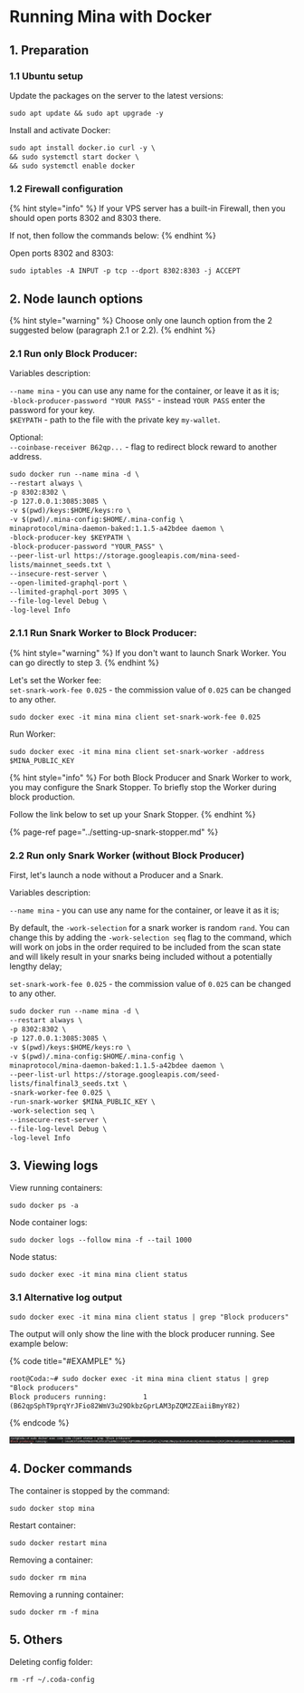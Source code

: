 # Running Mina with Docker

## 1. Preparation

### 1.1 Ubuntu setup

Update the packages on the server to the latest versions:

```text
sudo apt update && sudo apt upgrade -y
```

Install and activate Docker:

```text
sudo apt install docker.io curl -y \
&& sudo systemctl start docker \
&& sudo systemctl enable docker
```

### 1.2 Firewall configuration

{% hint style="info" %}
If your VPS server has a built-in Firewall, then you should open ports 8302 and 8303 there.

If not, then follow the commands below:
{% endhint %}

Open ports 8302 and 8303:

```text
sudo iptables -A INPUT -p tcp --dport 8302:8303 -j ACCEPT
```

## 2. Node launch options

{% hint style="warning" %}
Choose only one launch option from the 2 suggested below \(paragraph 2.1 or 2.2\).
{% endhint %}

### 2.1 Run only Block Producer:

Variables description:  
  
`--name mina` - you can use any name for the container, or leave it as it is;  
`-block-producer-password "YOUR PASS"` - instead `YOUR PASS` enter the password for your key.  
`$KEYPATH` - path to the file with the private key `my-wallet`. 

Optional:  
`--coinbase-receiver B62qp...` - flag to redirect block reward to another address.

```text
sudo docker run --name mina -d \
--restart always \
-p 8302:8302 \
-p 127.0.0.1:3085:3085 \
-v $(pwd)/keys:$HOME/keys:ro \
-v $(pwd)/.mina-config:$HOME/.mina-config \
minaprotocol/mina-daemon-baked:1.1.5-a42bdee daemon \
-block-producer-key $KEYPATH \
-block-producer-password "YOUR_PASS" \
--peer-list-url https://storage.googleapis.com/mina-seed-lists/mainnet_seeds.txt \
--insecure-rest-server \
--open-limited-graphql-port \
--limited-graphql-port 3095 \
--file-log-level Debug \
-log-level Info
```

### 2.1.1 Run Snark Worker to Block Producer:

{% hint style="warning" %}
If you don't want to launch Snark Worker. You can go directly to step 3.
{% endhint %}

Let's set the Worker fee:  
`set-snark-work-fee 0.025` - the commission value of `0.025` can be changed to any other.

```text
sudo docker exec -it mina mina client set-snark-work-fee 0.025
```

Run Worker:

```text
sudo docker exec -it mina mina client set-snark-worker -address $MINA_PUBLIC_KEY
```

{% hint style="info" %}
For both Block Producer and Snark Worker to work, you may configure the Snark Stopper. To briefly stop the Worker during block production. 

Follow the link below to set up your Snark Stopper.
{% endhint %}

{% page-ref page="../setting-up-snark-stopper.md" %}

### 2.2 Run only Snark Worker \(without Block Producer\)

First, let's launch a node without a Producer and a Snark.

Variables description:

`--name mina` - you can use any name for the container, or leave it as it is;

By default, the `-work-selection` for a snark worker is random `rand`. You can change this by adding the `-work-selection seq` flag to the command, which will work on jobs in the order required to be included from the scan state and will likely result in your snarks being included without a potentially lengthy delay;

`set-snark-work-fee 0.025` - the commission value of `0.025` can be changed to any other.

```text
sudo docker run --name mina -d \
--restart always \
-p 8302:8302 \
-p 127.0.0.1:3085:3085 \
-v $(pwd)/keys:$HOME/keys:ro \
-v $(pwd)/.mina-config:$HOME/.mina-config \
minaprotocol/mina-daemon-baked:1.1.5-a42bdee daemon \
--peer-list-url https://storage.googleapis.com/seed-lists/finalfinal3_seeds.txt \
-snark-worker-fee 0.025 \
-run-snark-worker $MINA_PUBLIC_KEY \
-work-selection seq \
--insecure-rest-server \
--file-log-level Debug \
-log-level Info
```

## 3. Viewing logs

View running containers:

```text
sudo docker ps -a
```

Node container logs:

```text
sudo docker logs --follow mina -f --tail 1000
```

Node status:

```text
sudo docker exec -it mina mina client status
```

### 3.1 Alternative log output

```text
sudo docker exec -it mina mina client status | grep "Block producers"
```

The output will only show the line with the block producer running. See example below:

{% code title="\#EXAMPLE" %}
```text
root@Coda:~# sudo docker exec -it mina mina client status | grep "Block producers"
Block producers running:         1 (B62qpSphT9prqYrJFio82WmV3u29DkbzGprLAM3pZQM2ZEaiiBmyY82)
```
{% endcode %}

![](../../.gitbook/assets/image.png)

## 4. Docker commands

The container is stopped by the command:

```text
sudo docker stop mina
```

Restart container:

```text
sudo docker restart mina
```

Removing a container:

```text
sudo docker rm mina
```

Removing a running container:

```text
sudo docker rm -f mina
```

## 5. Others

Deleting config folder:

```text
rm -rf ~/.coda-config
```

